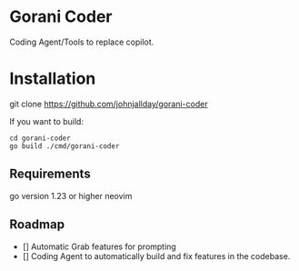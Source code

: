 # Gorani Coder

Coding Agent/Tools to replace copilot.

# Installation

git clone <https://github.com/johnjallday/gorani-coder>

If you want to build:

```shell
cd gorani-coder
go build ./cmd/gorani-coder
```

## Requirements

go version 1.23 or higher
neovim

## Roadmap

- [] Automatic Grab features for prompting
- [] Coding Agent to automatically build and fix features in the codebase.
